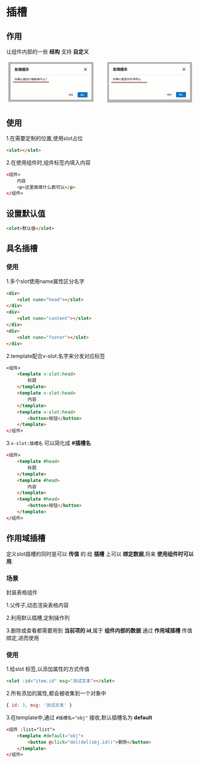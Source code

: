 # 插槽

## 作用

让组件内部的一些 **结构** 支持 **自定义**

![图片](_media/插槽/1.png)

## 使用

1.在需要定制的位置,使用slot占位

```html
<slot></slot>
```

2.在使用组件时,组件标签内填入内容

```html
<组件>
	内容
	<p>这里面填什么都可以</p>
</组件>
```

## 设置默认值

```html
<slot>默认值</slot>
```

## 具名插槽

### 使用

1.多个slot使用name属性区分名字

```html
<div>
	<slot name="head"></slot>
</div>
<div>
	<slot name="content"></slot>
</div>
<div>
	<slot name="footer"></slot>
</div>
```

2.template配合v-slot:名字来分发对应标签

```html
<组件>
	<template v-slot:head>
		标题
	</template>
	<template v-slot:head>
		内容
	</template>
	<template v-slot:head>
		<button>按钮</button>
	</template>
</组件>
```

3.`v-slot:插槽名` 可以简化成 **#插槽名**

```html
<组件>
	<template #head>
		标题
	</template>
	<template #head>
		内容
	</template>
	<template #head>
		<button>按钮</button>
	</template>
</组件>
```

## 作用域插槽

定义slot插槽的同时是可以 **传值** 的.给 **插槽** 上可以 **绑定数据**,将来 **使用组件时可以用**.

### 场景

封装表格组件

1.父传子,动态渲染表格内容

2.利用默认插槽,定制操作列

3.删除或查看都需要用到 **当前项的 id**,属于 **组件内部的数据** 通过 **作用域插槽** 传值绑定,进而使用

### 使用

1.给slot 标签,以添加属性的方式传值

```html
<slot :id="item.id" msg="测试文本"></slot>
```

2.所有添加的属性,都会被收集到一个对象中

```js
{ id: 3, msg: '测试文本' }
```

3.在template中,通过 `#插槽名="obj"` 接收,默认插槽名为 **default**

```html
<组件 :list="list">
	<template #default="obj">
		<button @click="del(del(obj.id))">删除</button>
	</template>
</组件>
```